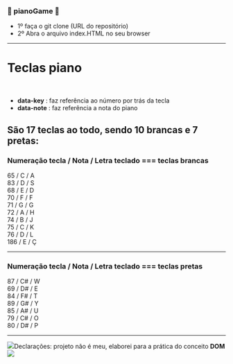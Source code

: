 ###  🎹 pianoGame 🎹

- 1º faça o git clone (URL do repositório) <br>
- 2º Abra o arquivo index.HTML no seu browser

<hr>

<h1>Teclas piano</h1><br>

- <strong>data-key</strong> : faz referência ao número por trás da tecla<br>
- <strong>data-note</strong> : faz referência a nota do piano

<h2>São 17 teclas ao todo, sendo 10 brancas e 7 pretas:</h2>

<h3>Numeração tecla / Nota / Letra teclado  === teclas brancas</h3>

65  / C  / A<br>
83  / D  / S<br>
68  / E  / D<br>
70  / F  / F<br>
71  / G  / G<br>
72  / A  / H<br>
74  / B  / J<br>
75  / C  / K<br>
76  / D  / L<br>
186 / E  / Ç<br>

<hr>

<h3>Numeração tecla / Nota / Letra teclado === teclas pretas</h3>

87 /  C#  / W<br>
69 /  D#  / E<br>
84 /  F#  / T<br>
89 /  G#  / Y<br>
85 /  A#  / U<br>
79 /  C#  / O<br>
80 /  D#  / P<br>
  
<hr>  

<img src="https://cdn.frankerfacez.com/emoticon/64210/1"/>Declarações: projeto não é meu, elaborei para a prática do conceito <strong>DOM</strong> <img src="https://cdn.frankerfacez.com/emoticon/64210/1"/> 
